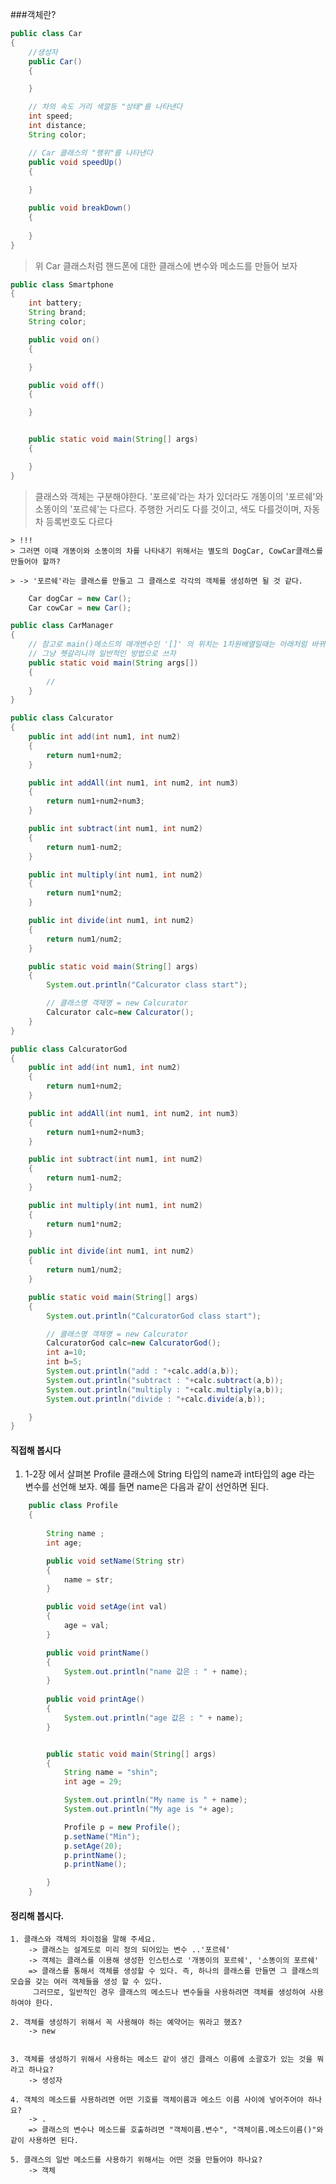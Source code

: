 ###객체란?

```java
public class Car
{
	//생성자
	public Car()
	{	

	}

	// 차의 속도 거리 색깔등 "상태"를 나타낸다
	int speed;
	int distance;
	String color;

	// Car 클래스의 "행위"를 나타낸다
	public void speedUp()
	{
		
	}

	public void breakDown()
	{
	
	}
}
```



> 위 Car 클래스처럼 핸드폰에 대한 클래스에 변수와 메소드를 만들어 보자

```java
public class Smartphone
{
	int battery;
	String brand;
	String color;

	public void on()
	{

	}

	public void off()
	{

	}


	public static void main(String[] args)
	{	

	}
}
```


> 클래스와 객체는 구분해야한다.
> '포르쉐'라는 차가 있더라도 개똥이의 '포르쉐'와 소똥이의 '포르쉐'는 다르다.
> 주행한 거리도 다를 것이고, 색도 다를것이며, 자동차 등록번호도 다르다

	> !!!
	> 그러면 이때 개똥이와 소똥이의 차를 나타내기 위해서는 별도의 DogCar, CowCar클래스를 만들어야 할까?

	> -> '포르쉐'라는 클래스를 만들고 그 클래스로 각각의 객체를 생성하면 될 것 같다.
	
```java
	Car dogCar = new Car();
	Car cowCar = new Car();
```


```java
public class CarManager
{	
	// 참고로 main()메소드의 매개변수인 '[]' 의 위치는 1차원배열일때는 아래처럼 바뀌어도 상관없다
	// 그냥 헷갈리니까 일반적인 방법으로 쓰자
	public static void main(String args[])
	{
		// 
	}
}
```

```java
public class Calcurator
{
	public int add(int num1, int num2)
	{
		return num1+num2;
	}

	public int addAll(int num1, int num2, int num3)
	{
		return num1+num2+num3;
	}

	public int subtract(int num1, int num2)
	{
		return num1-num2;
	}

	public int multiply(int num1, int num2)
	{
		return num1*num2;
	}

	public int divide(int num1, int num2)
	{
		return num1/num2;
	}

	public static void main(String[] args)
	{	
		System.out.println("Calcurator class start");

		// 클래스명 객채명 = new Calcurator
		Calcurator calc=new Calcurator();
	}
}
```


```java
public class CalcuratorGod
{
	public int add(int num1, int num2)
	{
		return num1+num2;
	}

	public int addAll(int num1, int num2, int num3)
	{
		return num1+num2+num3;
	}

	public int subtract(int num1, int num2)
	{
		return num1-num2;
	}

	public int multiply(int num1, int num2)
	{
		return num1*num2;
	}

	public int divide(int num1, int num2)
	{
		return num1/num2;
	}

	public static void main(String[] args)
	{	
		System.out.println("CalcuratorGod class start");

		// 클래스명 객채명 = new Calcurator
		CalcuratorGod calc=new CalcuratorGod();
		int a=10;
		int b=5;
		System.out.println("add : "+calc.add(a,b));
		System.out.println("subtract : "+calc.subtract(a,b));
		System.out.println("multiply : "+calc.multiply(a,b));
		System.out.println("divide : "+calc.divide(a,b));

	}
}
```

#### 직접해 봅시다 

1. 1-2장 에서 살펴본 Profile 클래스에 String 타입의 name과 int타입의 age 라는 변수를 선언해 보자.
   예를 들면 name은 다음과 같이 선언하면 된다.

```java
	public class Profile
	{
		
		String name ;
		int age;

		public void setName(String str)
		{
			name = str;
		}	

		public void setAge(int val)
		{
			age = val;
		}

		public void printName()
		{
			System.out.println("name 값은 : " + name);
		}
		
		public void printAge()
		{
			System.out.println("age 값은 : " + name);
		}


		public static void main(String[] args)
		{
			String name = "shin";
			int age = 29;

			System.out.println("My name is " + name);
			System.out.println("My age is "+ age);

			Profile p = new Profile();
			p.setName("Min");
			p.setAge(20);
			p.printName();
			p.printName();

		}
	}
```


#### 정리해 봅시다.

	1. 클래스와 객체의 차이점을 말해 주세요.
		-> 클래스는 설계도로 미리 정의 되어있는 변수 ..'포르쉐'
		-> 객체는 클래스를 이용해 생성한 인스턴스로 '개똥이의 포르쉐', '소똥이의 포르쉐'
		=> 클래스를 통해서 객체를 생성할 수 있다. 즉, 하나의 클래스를 만들면 그 클래스의 모습을 갖는 여러 객체들을 생성 할 수 있다. 
         그러므로, 일반적인 경우 클래스의 메소드나 변수들을 사용하려면 객체를 생성하여 사용하여야 한다.
	
	2. 객체를 생성하기 위해서 꼭 사용해야 하는 예약어는 뭐라고 했죠?
		-> new

	
	3. 객체를 생성하기 위해서 사용하는 메소드 같이 생긴 클래스 이름에 소괄호가 있는 것을 뭐라고 하나요?
		-> 생성자
	
	4. 객체의 메소드를 사용하려면 어떤 기호를 객체이름과 메소드 이름 사이에 넣어주어야 하나요?
		-> .
		=> 클래스의 변수나 메소드를 호출하려면 "객체이름.변수", "객체이름.메소드이름()"와 같이 사용하면 된다.
	
	5. 클래스의 일반 메소드를 사용하기 위해서는 어떤 것을 만들어야 하나요?
		-> 객체












